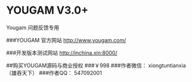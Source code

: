 # YOUGAM V3.0+
Yougam 问题反馈专用

###YOUGAM 官方网站
http://www.yougam.com/

###开发版本测试网站
http://inchina.xin:8000/

##购买YOUGAM源码与商业授权
###￥998
###作者微信：
xiongtuntianxia （雄吞天下）
###作者QQ：
547092001

